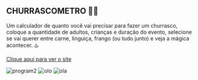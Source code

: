 ## CHURRASCOMETRO  :man_cook:



Um calculador de quanto você vai precisar para fazer um churrasco, coloque a quantidade de adultos, crianças e duração do evento, selecione se vai querer entre carne, linguiça, frango (ou tudo junto) e veja a mágica acontecer. :hotsprings:



<a href="https://vlaad07.github.io/Churrascometro/">Clique aqui para ver o site</a>


![program2](https://user-images.githubusercontent.com/67769304/128421062-3a639118-1d33-4f77-a588-e25295e7b6b1.png)
![olo](https://user-images.githubusercontent.com/67769304/128420577-6ddd94d8-03f9-45f2-b414-3d050fa68759.gif)
![ola](https://user-images.githubusercontent.com/67769304/128421101-17d8d803-c36c-479c-be5f-e97a512d9144.gif)





